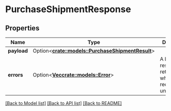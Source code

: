 # PurchaseShipmentResponse

## Properties

Name | Type | Description | Notes
------------ | ------------- | ------------- | -------------
**payload** | Option<[**crate::models::PurchaseShipmentResult**](PurchaseShipmentResult.md)> |  | [optional]
**errors** | Option<[**Vec<crate::models::Error>**](Error.md)> | A list of error responses returned when a request is unsuccessful. | [optional]

[[Back to Model list]](../README.md#documentation-for-models) [[Back to API list]](../README.md#documentation-for-api-endpoints) [[Back to README]](../README.md)


